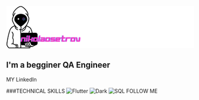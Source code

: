 [![Header](https://github.com/NikolaOsetrov/Nikola-Osetrov/blob/main/assets/nikola%20osetrov.png)](http://www.linkedin.com/in/nikolayosetrov)

## I'm a begginer QA Engineer

MY LinkedIn

###TECHNICAL SKILLS
![Flutter](https://img.shields.io/badge/<LABEL>-Flutter-E43CD2?style=for-the-badge&logo=Flutter)
![Dark](https://img.shields.io/badge/<LABEL>-Dark-E43CD2?style=for-the-badge&logo=Dark)
![SQL](https://img.shields.io/badge/<LABEL>-SQL-E43CD2?style=for-the-badge&logo=SQL)
FOLLOW ME
